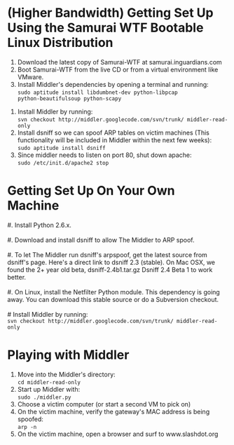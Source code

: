 # (Higher Bandwidth) Getting Set Up Using the Samurai WTF Bootable Linux Distribution #
  1. Download the latest copy of Samurai-WTF at samurai.inguardians.com
  1. Boot Samurai-WTF from the live CD or from a virtual environment like VMware.
  1. Install Middler's dependencies by opening a terminal and running: <br> <code>sudo aptitude install libdumbnet-dev python-libpcap python-beautifulsoup python-scapy</code>
<ol><li>Install Middler by running: <br> <code>svn checkout http://middler.googlecode.com/svn/trunk/ middler-read-only</code>
</li><li>Install dsniff so we can spoof ARP tables on victim machines (This functionality will be included in Middler within the next few weeks): <br> <code>sudo aptitude install dsniff</code>
</li><li>Since middler needs to listen on port 80, shut down apache: <br> <code>sudo /etc/init.d/apache2 stop</code></li></ol>

<h1>Getting Set Up On Your Own Machine</h1>
#. Install Python 2.6.x.<br>
<br>
#. Download and install dsniff to allow The Middler to ARP spoof.<br>
<br>
#. To let The Middler run dsniff's arpspoof, get the latest source from dsniff's page. Here's a direct link to dsniff 2.3 (stable). On Mac OSX, we found the 2+ year old beta, dsniff-2.4b1.tar.gz Dsniff 2.4 Beta 1 to work better.<br>
<br>
#. On Linux, install the Netfilter Python module. This dependency is going away. You can download this stable source or do a Subversion checkout.<br>
<br>
#  Install Middler by running: <br> <code>svn checkout http://middler.googlecode.com/svn/trunk/ middler-read-only</code>


<h1>Playing with Middler</h1>
<ol><li>Move into the Middler's directory: <br> <code>cd middler-read-only</code>
</li><li>Start up Middler with: <br> <code>sudo ./middler.py</code>
</li><li>Choose a victim computer (or start a second VM to pick on)<br>
</li><li>On the victim machine, verify the gateway's MAC address is being spoofed: <br> <code>arp -n</code>
</li><li>On the victim machine, open a browser and surf to www.slashdot.org